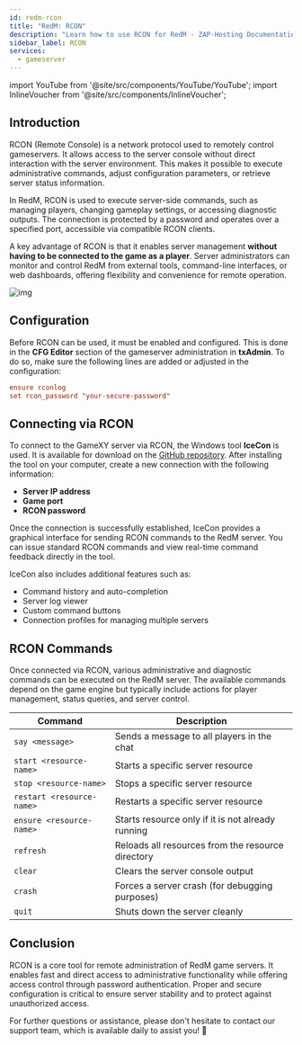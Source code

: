 ```yaml
---
id: redm-rcon
title: "RedM: RCON"
description: "Learn how to use RCON for RedM - ZAP-Hosting Documentation"
sidebar_label: RCON
services:
  - gameserver
---
```


import YouTube from '@site/src/components/YouTube/YouTube';
import InlineVoucher from '@site/src/components/InlineVoucher';

## Introduction

RCON (Remote Console) is a network protocol used to remotely control gameservers. It allows access to the server console without direct interaction with the server environment. This makes it possible to execute administrative commands, adjust configuration parameters, or retrieve server status information.

In RedM, RCON is used to execute server-side commands, such as managing players, changing gameplay settings, or accessing diagnostic outputs. The connection is protected by a password and operates over a specified port, accessible via compatible RCON clients.

A key advantage of RCON is that it enables server management **without having to be connected to the game as a player**. Server administrators can monitor and control RedM from external tools, command-line interfaces, or web dashboards, offering flexibility and convenience for remote operation.

![img](https://screensaver01.zap-hosting.com/index.php/s/iEAHnZ6FnQdWn7e/preview)

<InlineVoucher />

## Configuration

Before RCON can be used, it must be enabled and configured. This is done in the **CFG Editor** section of the gameserver administration in **txAdmin**. To do so, make sure the following lines are added or adjusted in the configuration:

```cfg
ensure rconlog
set rcon_password "your-secure-password"
```



## Connecting via RCON

To connect to the GameXY server via RCON, the Windows tool **IceCon** is used. It is available for download on the [GitHub repository](https://github.com/icedream/icecon). After installing the tool on your computer, create a new connection with the following information:

- **Server IP address**  
- **Game port**
- **RCON password**

Once the connection is successfully established, IceCon provides a graphical interface for sending RCON commands to the RedM server. You can issue standard RCON commands and view real-time command feedback directly in the tool.

IceCon also includes additional features such as:

- Command history and auto-completion  
- Server log viewer  
- Custom command buttons  
- Connection profiles for managing multiple servers



## RCON Commands

Once connected via RCON, various administrative and diagnostic commands can be executed on the RedM server. The available commands depend on the game engine but typically include actions for player management, status queries, and server control.

| Command                   | Description                                       |
| ------------------------- | ------------------------------------------------- |
| `say <message>`           | Sends a message to all players in the chat        |
| `start <resource-name>`   | Starts a specific server resource                 |
| `stop <resource-name>`    | Stops a specific server resource                  |
| `restart <resource-name>` | Restarts a specific server resource               |
| `ensure <resource-name>`  | Starts resource only if it is not already running |
| `refresh`                 | Reloads all resources from the resource directory |
| `clear`                   | Clears the server console output                  |
| `crash`                   | Forces a server crash (for debugging purposes)    |
| `quit`                    | Shuts down the server cleanly                     |



## Conclusion

RCON is a core tool for remote administration of RedM game servers. It enables fast and direct access to administrative functionality while offering access control through password authentication. Proper and secure configuration is critical to ensure server stability and to protect against unauthorized access.

For further questions or assistance, please don't hesitate to contact our support team, which is available daily to assist you! 🙂
